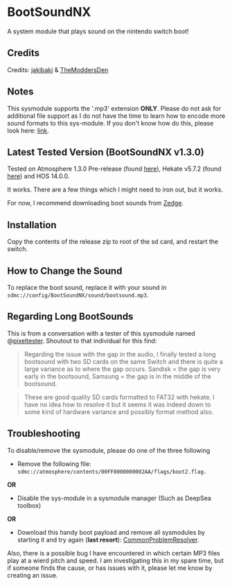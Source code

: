 # BootSoundNX

A system module that plays sound on the nintendo switch boot!

## Credits

Credits: [jakibaki](https://github.com/jakibaki) & [TheModdersDen](https://github.com/TheModdersDen)

## Notes

This sysmodule supports the '.mp3' extension **ONLY**. Please do not ask for additional file support as I do not have the time to learn how to encode more sound formats to this sys-module. If you don't know how do this, please look here: [link](https://gprivate.com/5ynap).

## Latest Tested Version (BootSoundNX v1.3.0)

Tested on Atmosphere 1.3.0 Pre-release (found [here](https://github.com/Atmosphere-NX/Atmosphere/releases/tag/1.3.0)), Hekate v5.7.2 (found [here](https://github.com/CTCaer/hekate/releases/tag/v5.7.2)) and HOS 14.0.0.

It works. There are a few things which I might need to iron out, but it works.

For now, I recommend downloading boot sounds from [Zedge](https://www.zedge.net/ringtones-and-wallpapers).

## Installation

Copy the contents of the release zip to root of the sd card, and restart the switch.

## How to Change the Sound

To replace the boot sound, replace it with your sound in ```sdmc://config/BootSoundNX/sound/bootsound.mp3```.

## Regarding Long BootSounds

This is from a conversation with a tester of this sysmodule named @[pixeltester](https://github.com/pixeltester). Shoutout to that individual for this find:

> Regarding the issue with the gap in the audio, I finally tested a long bootsound with two SD cards on the same Switch and there is quite a large variance as to where the gap occurs. Sandisk = the gap is very early in the bootsound, Samsung = the gap is in the middle of the bootsound.

> These are good quality SD cards formatted to FAT32 with hekate. I have no idea how to resolve it but it seems it was indeed down to some kind of hardware variance and possibly format method also.

## Troubleshooting

To disable/remove the sysmodule, please do one of the three following

- Remove the following file: ```sdmc://atmosphere/contents/00FF0000000002AA/flags/boot2.flag.```

**OR**

- Disable the sys-module in a sysmodule manager (Such as DeepSea toolbox)

**OR**

- Download this handy boot payload and remove all sysmodules by starting it and try again (**last resort**): [CommonProblemResolver](https://github.com/Team-Neptune/CommonProblemResolver/releases).

Also, there is a possible bug I have encountered in which certain MP3 files play at a wierd pitch and speed. I am investigating this in my spare time, but if someone finds the cause, or has issues with it, please let me know by creating an issue.
